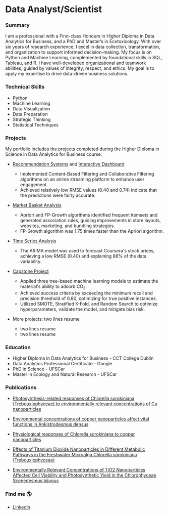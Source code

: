 # Data Analyst/Scientist 

### Summary
I am a professional with a First-class Honours in Higher Diploma in Data Analytics for Business, and a PhD and Master’s in Ecotoxicology. With over six years of research experience, I excel in data collection, transformation, and organization to support informed decision-making. My focus is on Python and Machine Learning, complemented by foundational skills in SQL, Tableau, and R. I have well-developed organizational and teamwork abilities, guided by values of integrity, respect, and ethics. My goal is to apply my expertise to drive data-driven business solutions.

### Technical Skills 
- Python
- Machine Learning
- Data Visualization
- Data Preparation
- Strategic Thinking
- Statistical Techniques

### Projects
My portfolio includes the projects completed during the Higher Diploma in Science in Data Analytics for Business course.
- <a href="https://github.com/Daniela-MB/Recommendation_systems_and_interactive_dashboard.git" target="_blank">Recommendation Systems</a>
and 
<a href="https://dashboardanimepy-qy2t3nfjq3g2hc6pnylf5g.streamlit.app/" target="_blank">Interactive Dashboard</a>

  - Implemented Content-Based Filtering and Collaborative Filtering algorithms on an anime streaming platform to enhance user engagement.
  - Achieved relatively low RMSE values (0.40 and 0.74) indicate that the predictions were fairly accurate.

- <a href="https://github.com/Daniela-MB/Market_basket_analysis.git" target="_blank">Market Basket Analysis</a>

  - Apriori and FP-Growth algorithms identified frequent itemsets and generated association rules, guiding improvements in store layouts, websites, marketing, and bundling strategies.
  - FP-Growth algorithm was 1.75 times faster than the Apriori algorithm.
    
- <a href="https://github.com/Daniela-MB/Time_series_analysis.git" target="_blank">Time Series Analysis</a>

  - The ARIMA model was used to forecast Coursera's stock prices, achieving a low RMSE (0.40) and explaining 88% of the data variability.

- <a href="https://github.com/Daniela-MB/Capstone_project.git" target="_blank">Capstone Project</a>

  - Applied three tree-based machine learning models to estimate the material's ability to adsorb CO<sub>2</sub>.
  - Achieved success criteria by exceeding the minimum recall and precision threshold of 0.80, optimizing for true positive instances.
  - Utilized SMOTE, Stratified K-Fold, and Random Search to optimize hyperparameters, validate the model, and mitigate bias risk.

- More projects: two lines resume

  - two lines resume
  - two lines resume
  
### Education
- Higher Diploma in Data Analytics for Business - CCT College Dublin
- Data Analytics Professional Certificate - Google 
- PhD in Science - UFSCar
- Master in Ecology and Natural Research - UFSCar

### Publications
- [Photosynthesis-related responses of Chlorella sorokiniana (Trebouxiophyceae) to environmentally relevant concentrations of Cu nanoparticles](https://www.tandfonline.com/doi/full/10.1080/00318884.2023.2214777#:~:text=The%20results%20showed%20that%20cell%20viability%20and%20chlorophyll,efficiency%20with%20which%20C.%20sorokiniana%20used%20the%20light.)

- [Environmental concentrations of copper nanoparticles affect vital functions in Ankistrodesmus densus](https://www.sciencedirect.com/science/article/abs/pii/S0166445X20304690)

- [Physiological responses of Chlorella sorokiniana to copper nanoparticles](https://setac.onlinelibrary.wiley.com/doi/10.1002/etc.4332)

- [Effects of Titanium Dioxide Nanoparticles in Different Metabolic Pathways in the Freshwater Microalga Chlorella sorokiniana (Trebouxiophyceae)](https://link.springer.com/article/10.1007/s11270-018-3705-5)

- [Environmentally Relevant Concentrations of TiO2 Nanoparticles Affected Cell Viability and Photosynthetic Yield in the Chlorophyceae Scenedesmus bijugus](https://link.springer.com/article/10.1007/s11270-016-3139-x)

### Find me 🌎
- [Linkedin](www.linkedin.com/in/danielambarreto) 
